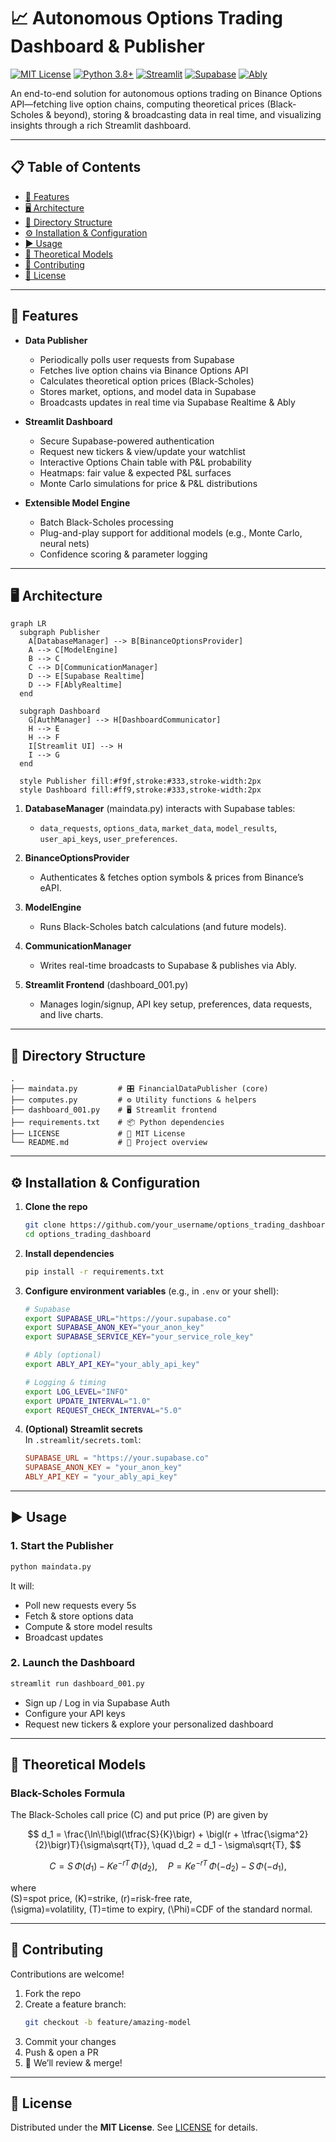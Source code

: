 # 📈 Autonomous Options Trading Dashboard & Publisher

[![MIT License](https://img.shields.io/badge/License-MIT-green.svg)](#license) [![Python 3.8+](https://img.shields.io/badge/Python-3.8%2B-blue.svg)]() [![Streamlit](https://img.shields.io/badge/Streamlit-%3E%3D0.75-blue.svg)]() [![Supabase](https://img.shields.io/badge/Supabase-Firestore-blue.svg)]() [![Ably](https://img.shields.io/badge/Ably-Realtime-blue.svg)]()

An end-to-end solution for autonomous options trading on Binance Options API—fetching live option chains, computing theoretical prices (Black-Scholes & beyond), storing & broadcasting data in real time, and visualizing insights through a rich Streamlit dashboard.

---

## 📋 Table of Contents

- [🚀 Features](#-features)  
- [🖥️ Architecture](#️-architecture)  
- [📂 Directory Structure](#-directory-structure)  
- [⚙️ Installation & Configuration](#️-installation--configuration)  
- [▶️ Usage](#️-usage)  
- [🔬 Theoretical Models](#-theoretical-models)  
- [🤝 Contributing](#-contributing)  
- [📜 License](#-license)  

---

## 🚀 Features

- **Data Publisher**  
  - Periodically polls user requests from Supabase  
  - Fetches live option chains via Binance Options API  
  - Calculates theoretical option prices (Black-Scholes)  
  - Stores market, options, and model data in Supabase  
  - Broadcasts updates in real time via Supabase Realtime & Ably  

- **Streamlit Dashboard**  
  - Secure Supabase-powered authentication  
  - Request new tickers & view/update your watchlist  
  - Interactive Options Chain table with P&L probability  
  - Heatmaps: fair value & expected P&L surfaces  
  - Monte Carlo simulations for price & P&L distributions  

- **Extensible Model Engine**  
  - Batch Black-Scholes processing  
  - Plug-and-play support for additional models (e.g., Monte Carlo, neural nets)  
  - Confidence scoring & parameter logging  

---

## 🖥️ Architecture

```mermaid
graph LR
  subgraph Publisher
    A[DatabaseManager] --> B[BinanceOptionsProvider]
    A --> C[ModelEngine]
    B --> C
    C --> D[CommunicationManager]
    D --> E[Supabase Realtime]
    D --> F[AblyRealtime]
  end

  subgraph Dashboard
    G[AuthManager] --> H[DashboardCommunicator]
    H --> E
    H --> F
    I[Streamlit UI] --> H
    I --> G
  end

  style Publisher fill:#f9f,stroke:#333,stroke-width:2px
  style Dashboard fill:#ff9,stroke:#333,stroke-width:2px
```

1. **DatabaseManager** (maindata.py) interacts with Supabase tables:  
   - `data_requests`, `options_data`, `market_data`, `model_results`, `user_api_keys`, `user_preferences`.

2. **BinanceOptionsProvider**  
   - Authenticates & fetches option symbols & prices from Binance’s eAPI.

3. **ModelEngine**  
   - Runs Black-Scholes batch calculations (and future models).

4. **CommunicationManager**  
   - Writes real-time broadcasts to Supabase & publishes via Ably.

5. **Streamlit Frontend** (dashboard_001.py)  
   - Manages login/signup, API key setup, preferences, data requests, and live charts.

---

## 📂 Directory Structure

```
.
├── maindata.py         # 🎛️ FinancialDataPublisher (core)
├── computes.py         # ⚙️ Utility functions & helpers
├── dashboard_001.py    # 🖥️ Streamlit frontend
├── requirements.txt    # 📦 Python dependencies
├── LICENSE             # 📄 MIT License
└── README.md           # 📘 Project overview
```

---

## ⚙️ Installation & Configuration

1. **Clone the repo**  
   ```bash
   git clone https://github.com/your_username/options_trading_dashboard.git
   cd options_trading_dashboard
   ```

2. **Install dependencies**  
   ```bash
   pip install -r requirements.txt
   ```

3. **Configure environment variables** (e.g., in `.env` or your shell):
   ```bash
   # Supabase
   export SUPABASE_URL="https://your.supabase.co"
   export SUPABASE_ANON_KEY="your_anon_key"
   export SUPABASE_SERVICE_KEY="your_service_role_key"

   # Ably (optional)
   export ABLY_API_KEY="your_ably_api_key"

   # Logging & timing
   export LOG_LEVEL="INFO"
   export UPDATE_INTERVAL="1.0"
   export REQUEST_CHECK_INTERVAL="5.0"
   ```

4. **(Optional) Streamlit secrets**  
   In `.streamlit/secrets.toml`:
   ```toml
   SUPABASE_URL = "https://your.supabase.co"
   SUPABASE_ANON_KEY = "your_anon_key"
   ABLY_API_KEY = "your_ably_api_key"
   ```

---

## ▶️ Usage

### 1. Start the Publisher
```bash
python maindata.py
```
It will:
- Poll new requests every 5s  
- Fetch & store options data  
- Compute & store model results  
- Broadcast updates

### 2. Launch the Dashboard
```bash
streamlit run dashboard_001.py
```
- Sign up / Log in via Supabase Auth  
- Configure your API keys  
- Request new tickers & explore your personalized dashboard

---

## 🔬 Theoretical Models

### Black-Scholes Formula

The Black-Scholes call price \(C\) and put price \(P\) are given by

$$
d_1 = \frac{\ln\!\bigl(\tfrac{S}{K}\bigr) + \bigl(r + \tfrac{\sigma^2}{2}\bigr)T}{\sigma\sqrt{T}},
\quad
d_2 = d_1 - \sigma\sqrt{T},
$$

$$
C = S\,\Phi(d_1) - K e^{-rT}\,\Phi(d_2),
\quad
P = K e^{-rT}\,\Phi(-d_2) - S\,\Phi(-d_1),
$$

where  
\(S\)=spot price, \(K\)=strike, \(r\)=risk-free rate,  
\(\sigma\)=volatility, \(T\)=time to expiry, \(\Phi\)=CDF of the standard normal.

---

## 🤝 Contributing

Contributions are welcome!  

1. Fork the repo  
2. Create a feature branch:  
   ```bash
   git checkout -b feature/amazing-model
   ```
3. Commit your changes  
4. Push & open a PR  
5. 🎉 We’ll review & merge!

---

## 📜 License

Distributed under the **MIT License**. See [LICENSE](LICENSE) for details.

